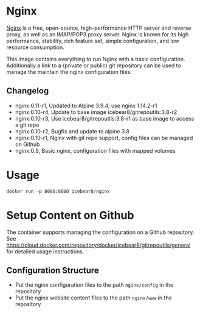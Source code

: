 # Nginx
[Nginx](https://www.nginx.com/) is a free, open-source, high-performance HTTP server and reverse proxy, as well as an IMAP/POP3 proxy server. Nginx is known for its high performance, stability, rich feature set, simple configuration, and low resource consumption.

This image contains everything to run Nginx with a basic configuration.
Additionally a link to a (private or public) git repository can be used to manage the maintain the nginx configuration files.

##  Changelog
* nginx:0.11-r1, Updated to Alpine 3.9.4, use nginx 1.14.2-r1
* nginx:0.10-r4, Update to base image icebear8/gitrepoutils:3.8-r2
* nginx:0.10-r3, Use icebear8/gitrepoutils:3.8-r1 as base image to access a git repo
* nginx:0.10-r2, Bugfix and update to alpine 3.8
* nginx:0.10-r1, Nginx with git repo support, config files can be managed on Github
* nginx:0.9, Basic nginx, configuration files with mapped volumes

# Usage
`docker run -p 8080:8080 icebear8/nginx`

# Setup Content on Github
The container supports managing the configuration on a Github repository.
See https://cloud.docker.com/repository/docker/icebear8/gitrepoutils/general for detailed usage instructions.

##  Configuration Structure
* Put the nginx configuration files to the path `nginx/config` in the repository
* Put the nginx website content files to the path `nginx/www` in the repository
